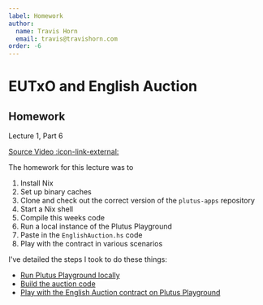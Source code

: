```yaml
---
label: Homework
author:
  name: Travis Horn
  email: travis@travishorn.com
order: -6
---
```


# EUTxO and English Auction

## Homework

Lecture 1, Part 6

[Source Video
:icon-link-external:](https://www.youtube.com/watch?v=tfanOE2ARho&list=PLNEK_Ejlx3x2nLM4fAck2JS6KhFQlXq2N&index=6)

The homework for this lecture was to

1. Install Nix
2. Set up binary caches
3. Clone and check out the correct version of the `plutus-apps` repository
4. Start a Nix shell
5. Compile this weeks code
6. Run a local instance of the Plutus Playground
7. Paste in the `EnglishAuction.hs` code
8. Play with the contract in various scenarios

I've detailed the steps I took to do these things:

- [Run Plutus Playground
  locally](../appendix/run-plutus-playground-locally.md)
- [Build the auction code](./03-building-example-code.md)
- [Play with the English Auction contract on Plutus
  Playground](./05-auction-contract-playground.md)
